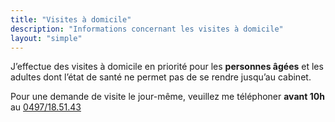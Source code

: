 ```yaml
---
title: "Visites à domicile"
description: "Informations concernant les visites à domicile"
layout: "simple"
---
```


J’effectue des visites à domicile en priorité pour les **personnes âgées** et les adultes dont l’état de santé ne permet pas de se rendre jusqu’au cabinet.

Pour une demande de visite le jour-même, veuillez me téléphoner **avant 10h** au [0497/18.51.43](tel:+32497185143)